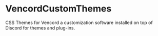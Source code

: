 # VencordCustomThemes
CSS Themes for Vencord a customization software installed on top of Discord for themes and plug-ins.

